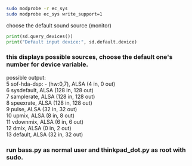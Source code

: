 ```sh
sudo modprobe -r ec_sys
sudo modprobe ec_sys write_support=1
```

choose the default sound source (monitor)

```py
print(sd.query_devices())
print("Default input device:", sd.default.device)
```


### this displays possible sources, choose the default one's number for device variable.

possible output:<br>
5 sof-hda-dsp: - (hw:0,7), ALSA (4 in, 0 out)<br>
6 sysdefault, ALSA (128 in, 128 out)<br>
7 samplerate, ALSA (128 in, 128 out)<br>
8 speexrate, ALSA (128 in, 128 out)<br>
9 pulse, ALSA (32 in, 32 out)<br>
10 upmix, ALSA (8 in, 8 out)<br>
11 vdownmix, ALSA (6 in, 6 out)<br>
12 dmix, ALSA (0 in, 2 out)<br>
13 default, ALSA (32 in, 32 out)


### run bass.py as normal user and thinkpad_dot.py as root with sudo.